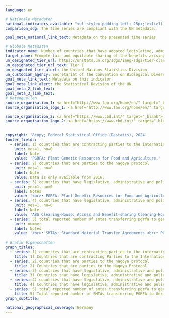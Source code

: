 ```yaml
---
language: en    

# Nationale Metadaten    
national_indicators_available: "<ul style='padding-left: 25px;'><li>1) Countries that are contracting Parties to the International Treaty on PGRFA</li> <li> 2) Countries that are parties to the Nagoya Protocol</li> <li> 3) Countries that have legislative, administrative and policy framework or measures reported through the Online Reporting System on Compliance of the International Treaty on PGRFA</li> <li> 4) Countries that have legislative, administrative and policy framework or measures reported to the ABS Clearing-House</li> <li> 5) Total reported number of SMTAs transferring PGRFA to Germany</li></ul>"    
comparison_sdg: The time series are compliant with the UN metadata.    

goal_meta_national_link_text: Metadata on the presented time series    

# Globale Metadaten    
indicator_name: Number of countries that have adopted legislative, administrative and policy frameworks to ensure fair and equitable sharing of benefits    
target_name: Promote fair and equitable sharing of the benefits arising from the utilization of genetic resources and promote appropriate access to such resources, as internationally agreed    
un_designated_tier_url: https://unstats.un.org/sdgs/iaeg-sdgs/tier-classification/    
un_designated_tier_url_text: Tier I    
un_desgnated_tier_alert: the United Nations Statistics Division    
un_custodian_agency: Secretariat of the Convention on Biological Diversity (CBD-Secretariat)    
goal_meta_link_text: Metadata on this indicator    
goal_meta_link_alert: the Statistical Devision of the UN    
goal_meta_2_link_text:     
goal_meta_3_link_text:         
# Datenquellen
source_organisation_1: <a href="http://www.fao.org/home/en/" target="_blank"> Food and Agriculture Organization of the United Nations (FAO) </a>
source_organisation_logo_1: <a href="http://www.fao.org/home/en/" target="_blank"><img src="https://sdg-indikatoren.de/public/OrgImgEn/fao.png" alt="Logo fao" style="height:60px; width:148px"/></a>

source_organisation_2: <a href="https://www.cbd.int/" target="_blank"> Secretariat of the Convention on Biological Diversity </a>
source_organisation_logo_2: <a href="https://www.cbd.int/" target="_blank"><img src="https://sdg-indikatoren.de/public/OrgImgEn/cbd.png" alt="Logo cbd" style="height:60px; width:148px"/></a>
    
    
copyright: '&copy; Federal Statistical Office (Destatis), 2024'    
footer_fields:
  - series: 1) countries that are contracting parties to the international treaty on pgrfa
    unit: yes=1, no=0
    label: Note
    value: 'PGRFA: Plant Genetic Resources for Food and Agriculture.'
  - series: 2) countries that are parties to the nagoya protocol
    unit: yes=1, no=0
    label: Note
    value: Data is only available from 2016.
  - series: 3) countries that have legislative, administrative and policy framework or measures reported through the online reporting system on compliance of the international treaty on pgrfa
    unit: yes=1, no=0
    label: Notes
    value: '<br>• PGRFA: Plant Genetic Resources for Food and Agriculture.<br>• The time series refers to the online reporting system. The framework and measures existed before. <br>• Data is only available from 2016.'
  - series: 4) countries that have legislative, administrative and policy framework or measures reported to the abs clearing-house
    unit: yes=1, no=0
    label: Note
    value: 'ABS Clearing-House: Access and Benefit-sharing Clearing-House.'
  - series: 5) total reported number of smtas transferring pgrfa to germany
    unit: number
    label: Notes
    value: '<br>• SMTAs: Standard Material Transfer Agreements.<br>• PGRFA: Plant Genetic Resources for Food and Agriculture.<br>• Data is only available from 2012.'    

# Grafik Eigenschaften    
graph_titles:
  - series: 1) countries that are contracting parties to the international treaty on pgrfa
    title: 1) Countries that are contracting Parties to the International Treaty on PGRFA
  - series: 2) countries that are parties to the nagoya protocol
    title: 2) Countries that are parties to the Nagoya Protocol
  - series: 3) countries that have legislative, administrative and policy framework or measures reported through the online reporting system on compliance of the international treaty on pgrfa
    title: 3) Countries that have legislative, administrative and policy framework or measures reported through the Online Reporting System on Compliance of the International Treaty on PGRFA
  - series: 4) countries that have legislative, administrative and policy framework or measures reported to the abs clearing-house
    title: 4) Countries that have legislative, administrative and policy framework or measures reported to the ABS Clearing-House
  - series: 5) total reported number of smtas transferring pgrfa to germany
    title: 5) Total reported number of SMTAs transferring PGRFA to Germany
graph_subtitle:     

national_geographical_coverage: Germany    
---
```


<span></span>